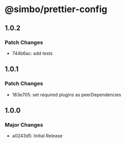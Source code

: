 # @simbo/prettier-config

## 1.0.2

### Patch Changes

- 744b6ac: add tests

## 1.0.1

### Patch Changes

- 183e705: set required plugins as peerDependencies

## 1.0.0

### Major Changes

- a0243d5: Initial Release
